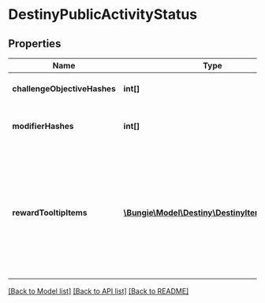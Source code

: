 # DestinyPublicActivityStatus

## Properties
Name | Type | Description | Notes
------------ | ------------- | ------------- | -------------
**challengeObjectiveHashes** | **int[]** | Active Challenges for the activity, if any - represented as hashes for DestinyObjectiveDefinitions. | [optional] 
**modifierHashes** | **int[]** | The active modifiers on this activity, if any - represented as hashes for DestinyActivityModifierDefinitions. | [optional] 
**rewardTooltipItems** | [**\Bungie\Model\Destiny\DestinyItemQuantity[]**](DestinyItemQuantity.md) | If the activity itself provides any specific \&quot;mock\&quot; rewards, this will be the items and their quantity.  Why \&quot;mock\&quot;, you ask? Because these are the rewards as they are represented in the tooltip of the Activity.  These are often pointers to fake items that look good in a tooltip, but represent an abstract concept of what you will get for a reward rather than the specific items you may obtain. | [optional] 

[[Back to Model list]](../README.md#documentation-for-models) [[Back to API list]](../README.md#documentation-for-api-endpoints) [[Back to README]](../README.md)


